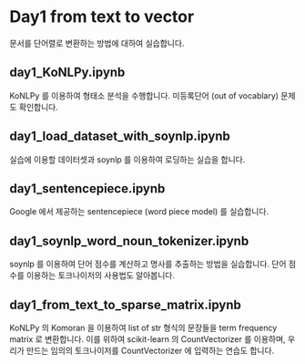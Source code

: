 # Day1 from text to vector

문서를 단어렬로 변환하는 방법에 대하여 실습합니다.

## day1_KoNLPy.ipynb

KoNLPy 를 이용하여 형태소 분석을 수행합니다. 미등록단어 (out of vocablary) 문제도 확인합니다.

## day1_load_dataset_with_soynlp.ipynb

실습에 이용할 데이터셋과 soynlp 를 이용하여 로딩하는 실습을 합니다.

## day1_sentencepiece.ipynb

Google 에서 제공하는 sentencepiece (word piece model) 를 실습합니다.

## day1_soynlp_word_noun_tokenizer.ipynb

soynlp 를 이용하여 단어 점수를 계산하고 명사를 추출하는 방법을 실습합니다. 단어 점수를 이용하는 토크나이저의 사용법도 알아봅니다.

## day1_from_text_to_sparse_matrix.ipynb

KoNLPy 의 Komoran 을 이용하여 list of str 형식의 문장들을 term frequency matrix 로 변환합니다. 이를 위하여 scikit-learn 의 CountVectorizer 를 이용하며, 우리가 만드는 임의의 토크나이저를 CountVectorizer 에 입력하는 연습도 합니다.
